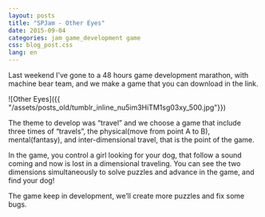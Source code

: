 ```yaml
---
layout: posts
title: "SPJam - Other Eyes"
date: 2015-09-04
categories: jam game_development game
css: blog_post.css
lang: en
---
```


Last weekend I’ve gone to a 48 hours game development marathon, with machine bear team, and we make a game that you can download in the link.

![Other Eyes]({{ "/assets/posts_old/tumblr_inline_nu5im3HiTM1sg03xy_500.jpg"}})

<!--break-->
The theme to develop was “travel” and we choose a game that include three times of “travels”, the physical(move from point A to B), mental(fantasy), and inter-dimensional travel, that is the point of the game.

In the game, you control a girl looking for your dog, that follow a sound coming and now is lost in a dimensional traveling. You can see the two dimensions simultaneously to solve puzzles and advance in the game, and find your dog!

The game keep in development, we’ll create more puzzles and fix some bugs.
